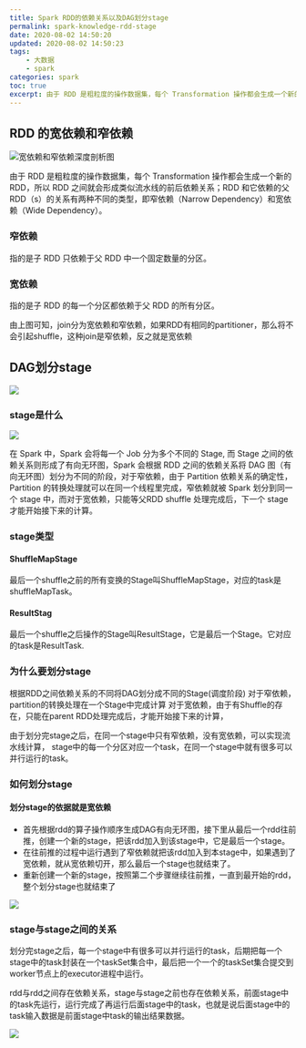 ```yaml
---
title: Spark RDD的依赖关系以及DAG划分stage
permalink: spark-knowledge-rdd-stage
date: 2020-08-02 14:50:20
updated: 2020-08-02 14:50:23
tags:
    - 大数据
    - spark
categories: spark
toc: true
excerpt: 由于 RDD 是粗粒度的操作数据集，每个 Transformation 操作都会生成一个新的 RDD，所以 RDD 之间就会形成类似流水线的前后依赖关系；RDD 和它依赖的父 RDD（s）的关系有两种不同的类型，即窄依赖（Narrow Dependency）和宽依赖（Wide Dependency）。
---
```

## RDD 的宽依赖和窄依赖

![宽依赖和窄依赖深度剖析图](https://static.studytime.xin/image/articles/spring-boot1900685-74407830ac62d852.png?x-oss-process=image/resize,w_1100)

由于 RDD 是粗粒度的操作数据集，每个 Transformation 操作都会生成一个新的 RDD，所以 RDD 之间就会形成类似流水线的前后依赖关系；RDD 和它依赖的父 RDD（s）的关系有两种不同的类型，即窄依赖（Narrow Dependency）和宽依赖（Wide Dependency）。

### 窄依赖
指的是子 RDD 只依赖于父 RDD 中一个固定数量的分区。

### 宽依赖
指的是子 RDD 的每一个分区都依赖于父 RDD 的所有分区。


由上图可知，join分为宽依赖和窄依赖，如果RDD有相同的partitioner，那么将不会引起shuffle，这种join是窄依赖，反之就是宽依赖

## DAG划分stage

![](https://static.studytime.xin/article/20200803003421.png)

### stage是什么

![](https://static.studytime.xin/image/articles/spring-boot1900685-e784179c0fd1f80c.png?x-oss-process=image/resize,w_1100)

在 Spark 中，Spark 会将每一个 Job 分为多个不同的 Stage, 而 Stage 之间的依赖关系则形成了有向无环图，Spark 会根据 RDD 之间的依赖关系将 DAG 图（有向无环图）划分为不同的阶段，对于窄依赖，由于 Partition 依赖关系的确定性，Partition 的转换处理就可以在同一个线程里完成，窄依赖就被 Spark 划分到同一个 stage 中，而对于宽依赖，只能等父RDD shuffle 处理完成后，下一个 stage 才能开始接下来的计算。

### stage类型
#### ShuffleMapStage
最后一个shuffle之前的所有变换的Stage叫ShuffleMapStage，对应的task是shuffleMapTask。
#### ResultStag
最后一个shuffle之后操作的Stage叫ResultStage，它是最后一个Stage。它对应的task是ResultTask.

### 为什么要划分stage
根据RDD之间依赖关系的不同将DAG划分成不同的Stage(调度阶段)
对于窄依赖，partition的转换处理在一个Stage中完成计算
对于宽依赖，由于有Shuffle的存在，只能在parent RDD处理完成后，才能开始接下来的计算，

由于划分完stage之后，在同一个stage中只有窄依赖，没有宽依赖，可以实现流水线计算，
stage中的每一个分区对应一个task，在同一个stage中就有很多可以并行运行的task。


###  如何划分stage
#### 划分stage的依据就是宽依赖
- 首先根据rdd的算子操作顺序生成DAG有向无环图，接下里从最后一个rdd往前推，创建一个新的stage，把该rdd加入到该stage中，它是最后一个stage。
- 在往前推的过程中运行遇到了窄依赖就把该rdd加入到本stage中，如果遇到了宽依赖，就从宽依赖切开，那么最后一个stage也就结束了。
- 重新创建一个新的stage，按照第二个步骤继续往前推，一直到最开始的rdd，整个划分stage也就结束了

![](https://static.studytime.xin/article/20200803003529.png)

### stage与stage之间的关系
划分完stage之后，每一个stage中有很多可以并行运行的task，后期把每一个stage中的task封装在一个taskSet集合中，最后把一个一个的taskSet集合提交到worker节点上的executor进程中运行。

rdd与rdd之间存在依赖关系，stage与stage之前也存在依赖关系，前面stage中的task先运行，运行完成了再运行后面stage中的task，也就是说后面stage中的task输入数据是前面stage中task的输出结果数据。

![](https://static.studytime.xin/article/20200803003558.png)
